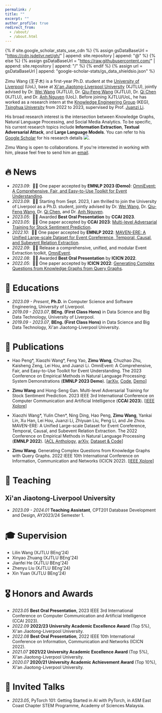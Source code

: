 ```yaml
---
permalink: /
title: ""
excerpt: ""
author_profile: true
redirect_from: 
  - /about/
  - /about.html
---
```


{% if site.google_scholar_stats_use_cdn %}
{% assign gsDataBaseUrl = "https://cdn.jsdelivr.net/gh/" | append: site.repository | append: "@" %}
{% else %}
{% assign gsDataBaseUrl = "https://raw.githubusercontent.com/" | append: site.repository | append: "/" %}
{% endif %}
{% assign url = gsDataBaseUrl | append: "google-scholar-stats/gs_data_shieldsio.json" %}

<span class='anchor' id='about-me'></span>

Zimu Wang (王子木) is a first-year Ph.D. student at the [University of Liverpool](https://www.liverpool.ac.uk/) (UoL), base at [Xi'an Jiaotong-Liverpool University](https://www.xjtlu.edu.cn/en/) (XJTLU), jointly advised by Dr. [Wei Wang](https://www.xjtlu.edu.cn/zh/departments/academic-departments/computer-science-and-software-engineering/staff/wei-wang03) (XJTLU), Dr. [Qiu-Feng Wang](https://www.xjtlu.edu.cn/zh/departments/academic-departments/electrical-and-electronic-engineering/staff/qiufeng-wang) (XJTLU), Dr. [Qi Chen](https://www.xjtlu.edu.cn/zh/departments/academic-departments/school-of-ai-and-advanced-computing/staff/qi-chen02) (XJTLU), and Dr. [Anh Nguyen](https://cgi.csc.liv.ac.uk/~anguyen/) (UoL). Before joining XJTLU/UoL, he has worked as a research intern at the [Knowledge Engineering Group](http://keg.cs.tsinghua.edu.cn/) (KEG), [Tsinghua University](https://www.tsinghua.edu.cn/en/) from 2022 to 2023, supervised by Prof. [Juanzi Li](http://keg.cs.tsinghua.edu.cn/persons/ljz/).

His broad research interest is the intersection between Knowledge Graphs, Natural Language Processing, and Social Media Analytics. To be specific, his current research topics include **Information Extraction**, **Textual Adversarial Attack**, and **Large Language Models**. You can refer to his [Google Scholar](https://scholar.google.com/citations?user=0EzXWPgAAAAJ) for his research details <a href='https://scholar.google.com/citations?user=0EzXWPgAAAAJ'><img src="https://img.shields.io/endpoint?url={{ url | url_encode }}&logo=Google%20Scholar&labelColor=f6f6f6&color=9cf&style=flat&label=citations"></a>.

Zimu Wang is open to collaborations. If you're interested in working with him, please feel free to send him an [email](mailto:Zimu.Wang19@student.xjtlu.edu.cn).

# 🔥 News
- *2023.09*: &nbsp;🎉🎉 One paper accepted by **EMNLP 2023 (Demo)**: [OmniEvent: A Comprehensive, Fair, and Easy-to-Use Toolkit for Event Understanding](https://arxiv.org/pdf/2309.14258.pdf).
- *2023.09*: &nbsp;🎉🎉 Starting from Sept. 2023, I am thrilled to join the University of Liverpool as a Ph.D. student, jointly advised by Dr. [Wei Wang](https://www.xjtlu.edu.cn/zh/departments/academic-departments/computer-science-and-software-engineering/staff/wei-wang03), Dr. [Qiu-Feng Wang](https://www.xjtlu.edu.cn/zh/departments/academic-departments/electrical-and-electronic-engineering/staff/qiufeng-wang), Dr. [Qi Chen](https://www.xjtlu.edu.cn/zh/departments/academic-departments/school-of-ai-and-advanced-computing/staff/qi-chen02), and Dr. [Anh Nguyen](https://cgi.csc.liv.ac.uk/~anguyen/).
- *2023.05*: &nbsp;🎉🎉 Awarded **Best Oral Presentation** by **CCAI 2023**.
- *2023.05*: &nbsp;🎉🎉 One paper accepted by **CCAI 2023**: [Multi-level Adversarial Training for Stock Sentiment Prediction](https://ieeexplore.ieee.org/document/10201295).
- *2022.10*: &nbsp;🎉🎉 One paper accepted by **EMNLP 2022**: [MAVEN-ERE: A Unified Large-scale Dataset for Event Coreference, Temporal, Causal, and Subevent Relation Extraction](https://aclanthology.org/2022.emnlp-main.60.pdf).
- *2022.09*: &nbsp;🎉🎉 Release a comprehensive, unified, and modular Event Extraction toolkit, [OmniEvent](https://github.com/THU-KEG/OmniEvent).
- *2022.08*: &nbsp;🎉🎉 Awarded **Best Oral Presentation** by **ICICN 2022**.
- *2022.05*: &nbsp;🎉🎉 One paper accepted by **ICICN 2022**: [Generating Complex Questions from Knowledge Graphs from Query Graphs](https://ieeexplore.ieee.org/document/10006514).

# 📖 Educations
- *2023.09 - Present*, **Ph.D.** in Computer Science and Software Engineering, University of Liverpool.
- *2019.09 - 2023.07*, **BEng. (First Class Hons)** in Data Science and Big Data Technology, University of Liverpool.
- *2019.09 - 2023.07*, **BEng. (First Class Hons)** in Data Science and Big Data Technology, Xi'an Jiaotong-Liverpool University.

# 📝 Publications

- Hao Peng\*, Xiaozhi Wang\*, Feng Yao, **Zimu Wang**, Chuzhao Zhu, Kaisheng Zeng, Lei Hou, and Juanzi Li. OmniEvent: A Comprehensive, Fair, and Easy-to-Use Toolkit for Event Understanding. The 2023 Conference on Empirical Methods in Natural Language Processing: System Demonstrations (**EMNLP 2023 Demo**). [[arXiv](https://arxiv.org/pdf/2309.14258.pdf), [Code](https://github.com/THU-KEG/OmniEvent), [Demo](https://omnievent.xlore.cn/)]

- **Zimu Wang** and Hong-Seng Gan. Multi-level Adversarial Training for Stock Sentiment Prediction. 2023 IEEE 3rd International Conference on Computer Communication and Artificial Intelligence (**CCAI 2023**). [[IEEE Xplore](https://ieeexplore.ieee.org/document/10201295)]

- Xiaozhi Wang\*, Yulin Chen\*, Ning Ding, Hao Peng, **Zimu Wang**, Yankai Lin, Xu Han, Lei Hou, Juanzi Li, Zhiyuan Liu, Peng Li, and Jie Zhou. MAVEN-ERE: A Unified Large-scale Dataset for Event Coreference, Temporal, Causal, and Subevent Relation Extraction. The 2022 Conference on Empirical Methods in Natural Language Processing (**EMNLP 2022**). [[ACL Anthology](https://aclanthology.org/2022.emnlp-main.60.pdf), [arXiv](https://arxiv.org/pdf/2211.07342.pdf), [Dataset & Code](https://github.com/THU-KEG/MAVEN-ERE)]

- **Zimu Wang**. Generating Complex Questions from Knowledge Graphs with Query Graphs. 2022 IEEE 10th International Conference on Information, Communication and Networks (ICICN 2022). [[IEEE Xplore](https://ieeexplore.ieee.org/document/10006514)]

# 🏫 Teaching

## Xi'an Jiaotong-Liverpool University

- *2023.09 - 2024.01* **Teaching Assistant**, CPT201 Database Development and Design, AY2023/24 Semester 1.

# 🎓 Supervision
- Lilin Wang (XJTLU BEng'24)
- Xinyao Zhuang (XJTLU BEng'24)
- Jianfei He (XJTLU BEng'24)
- Zhenyu Liu (XJTLU BEng'24)
- Xin Yuan (XJTLU BEng'24)

# 🎖 Honors and Awards
- *2023.05* **Best Oral Presentation**, 2023 IEEE 3rd International Conference on Computer Communication and Artificial Intelligence (CCAI 2023).
- *2022.09* **2022/23 University Academic Excellence Award** (Top 5%), Xi'an Jiaotong-Liverpool University.
- *2022.08* **Best Oral Presentation**, 2022 IEEE 10th International Conference on Information, Communication and Networks (ICICN 2022).
- *2021.07* **2021/22 University Academic Excellence Award** (Top 5%), Xi'an Jiaotong-Liverpool University.
- *2020.07* **2020/21 University Academic Achievement Award** (Top 10%), Xi'an Jiaotong-Liverpool University.

# 💬 Invited Talks
- *2023.05*, PyTorch 101: Getting Started in AI with PyTorch, in ASM East Coast Chapter STEM Programme, Academy of Sciences Malaysia.
